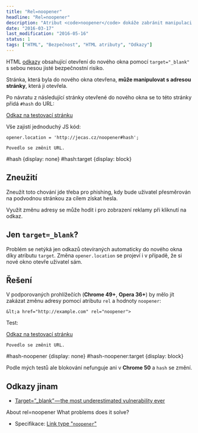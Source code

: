 ```yaml
---
title: "Rel=noopener"
headline: "Rel=noopener"
description: "Atribut <code>noopener</code> dokáže zabránit manipulaci ze stránky otevřené do nového okna."
date: "2016-03-17"
last_modification: "2016-05-16"
status: 1
tags: ["HTML", "Bezpečnost", "HTML atributy", "Odkazy"]
---
```


HTML [odkazy](/odkaz) obsahující otevření do nového okna pomocí `target="_blank"` s sebou nesou jisté bezpečnostní risiko.

Stránka, která byla do nového okna otevřena, **může manipulovat s adresou stránky**, která ji otevřela.

Po návratu z následující stránky otevřené do nového okna se to této stránky přidá `#hash` do URL:

  [Odkaz na testovací stránku](http://kod.djpw.cz/mxxb-)

Vše zajistí jednoduchý JS kód:

```
opener.location = 'http://jecas.cz/noopener#hash';
```

    Povedlo se změnit URL.

#hash {display: none}
#hash:target {display: block}

## Zneužití

Zneužít toto chování jde třeba pro phishing, kdy bude uživatel přesměrován na podvodnou stránkou za cílem získat hesla.

Využít změnu adresy se může hodit i pro zobrazení reklamy při kliknutí na odkaz.

## Jen `target=_blank`?

Problém se netýká jen odkazů otevíraných automaticky do nového okna díky atributu `target`. Změna `opener.location` se projeví i v případě, že si nové okno otevře uživatel sám.

## Řešení

V podporovaných prohlížečích (**Chrome 49+**, **Opera 36+**) by mělo jít zakázat změnu adresy pomocí atributu `rel` a hodnoty `noopener`:

```
&lt;a href="http://example.com" rel="noopener">
```

Test:

  [Odkaz na testovací stránku](http://kod.djpw.cz/oxxb-)

    Povedlo se změnit URL.

#hash-noopener {display: none}
#hash-noopener:target {display: block}

Podle mých testů ale blokování nefunguje ani v **Chrome 50** a `hash` se změní.

## Odkazy jinam

  - [Target=”_blank” — the most underestimated vulnerability ever](https://medium.com/@jitbit/target-blank-the-most-underestimated-vulnerability-ever-96e328301f4c#.25ll0gfzh)

  About rel=noopener
What problems does it solve?
  - Specifikace: [Link type "`noopener`"](https://html.spec.whatwg.org/multipage/semantics.html#link-type-noopener)